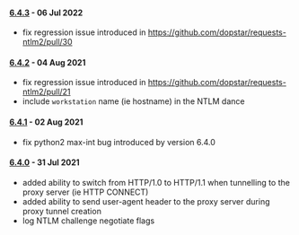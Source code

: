 #### [6.4.3](https://github.com/dopstar/requests-ntlm2/releases/tag/6.4.3) - 06 Jul 2022
 - fix regression issue introduced in https://github.com/dopstar/requests-ntlm2/pull/30

#### [6.4.2](https://github.com/dopstar/requests-ntlm2/releases/tag/6.4.2) - 04 Aug 2021
 - fix regression issue introduced in https://github.com/dopstar/requests-ntlm2/pull/21
 - include `workstation` name (ie hostname) in the NTLM dance

#### [6.4.1](https://github.com/dopstar/requests-ntlm2/releases/tag/6.4.1) - 02 Aug 2021
 - fix python2 max-int bug introduced by version 6.4.0

#### [6.4.0](https://github.com/dopstar/requests-ntlm2/releases/tag/6.4.0) - 31 Jul 2021
 - added ability to switch from HTTP/1.0 to HTTP/1.1 when tunnelling to the proxy server (ie HTTP CONNECT)
 - added ability to send user-agent header to the proxy server during proxy tunnel creation 
 - log NTLM challenge negotiate flags
